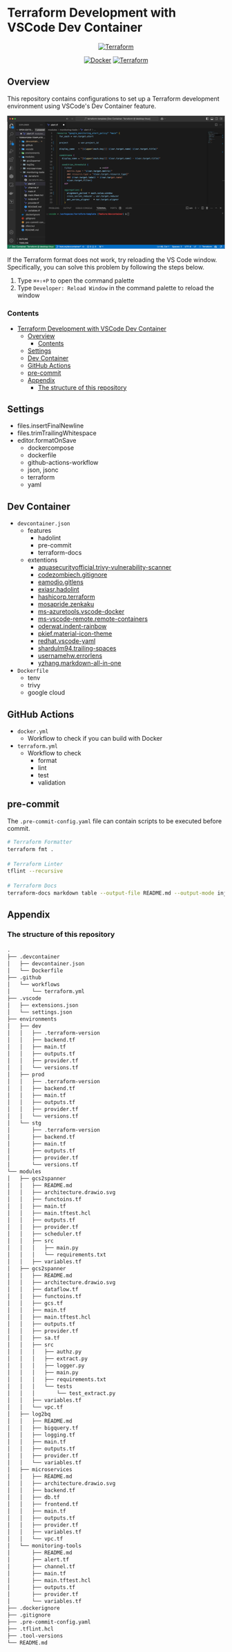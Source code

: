 # Terraform Development with VSCode Dev Container

<div align="center">

[![Terraform](https://img.shields.io/badge/Terraform-7B42BC?style=flat&logo=terraform&logoColor=white)](https://github.com/hashicorp/terraform)

[![Docker](https://github.com/a5chin/terraform-template/actions/workflows/docker.yml/badge.svg)](https://github.com/a5chin/terraform-template/actions/workflows/docker.yml)
[![Terraform](https://github.com/a5chin/terraform-template/actions/workflows/terraform.yml/badge.svg)](https://github.com/a5chin/terraform-template/actions/workflows/terraform.yml)

</div>

## Overview
This repository contains configurations to set up a Terraform development environment using VSCode's Dev Container feature.

![demo](assets/gif/tfmt.gif)

If the Terraform format does not work, try reloading the VS Code window.
Specifically, you can solve this problem by following the steps below.

1. Type `⌘+⇧+P` to open the command palette
2. Type `Developer: Reload Window` in the command palette to reload the window

### Contents
- [Terraform Development with VSCode Dev Container](#terraform-development-with-vscode-dev-container)
  - [Overview](#overview)
    - [Contents](#contents)
  - [Settings](#settings)
  - [Dev Container](#dev-container)
  - [GitHub Actions](#github-actions)
  - [pre-commit](#pre-commit)
  - [Appendix](#appendix)
    - [The structure of this repository](#the-structure-of-this-repository)

## Settings
- files.insertFinalNewline
- files.trimTrailingWhitespace
- editor.formatOnSave
  - dockercompose
  - dockerfile
  - github-actions-workflow
  - json, jsonc
  - terraform
  - yaml

## Dev Container
- `devcontainer.json`
  - features
    - hadolint
    - pre-commit
    - terraform-docs
  - extentions
    - [aquasecurityofficial.trivy-vulnerability-scanner](https://marketplace.visualstudio.com/items?itemName=aquasecurityofficial.trivy-vulnerability-scanner)
    - [codezombiech.gitignore](https://marketplace.visualstudio.com/items?itemName=codezombiech.gitignore)
    - [eamodio.gitlens](https://marketplace.visualstudio.com/items?itemName=eamodio.gitlens)
    - [exiasr.hadolint](https://marketplace.visualstudio.com/items?itemName=exiasr.hadolint)
    - [hashicorp.terraform](https://marketplace.visualstudio.com/items?itemName=hashicorp.terraform)
    - [mosapride.zenkaku](https://marketplace.visualstudio.com/items?itemName=mosapride.zenkaku)
    - [ms-azuretools.vscode-docker](https://marketplace.visualstudio.com/items?itemName=ms-azuretools.vscode-docker)
    - [ms-vscode-remote.remote-containers](https://marketplace.visualstudio.com/items?itemName=ms-vscode-remote.remote-containers)
    - [oderwat.indent-rainbow](https://marketplace.visualstudio.com/items?itemName=oderwat.indent-rainbow)
    - [pkief.material-icon-theme](https://marketplace.visualstudio.com/items?itemName=pkief.material-icon-theme)
    - [redhat.vscode-yaml](https://marketplace.visualstudio.com/items?itemName=redhat.vscode-yaml)
    - [shardulm94.trailing-spaces](https://marketplace.visualstudio.com/items?itemName=shardulm94.trailing-spaces)
    - [usernamehw.errorlens](https://marketplace.visualstudio.com/items?itemName=usernamehw.errorlens)
    - [yzhang.markdown-all-in-one](https://marketplace.visualstudio.com/items?itemName=yzhang.markdown-all-in-one)
- `Dockerfile`
    - tenv
    - trivy
    - google cloud

## GitHub Actions
- `docker.yml`
  - Workflow to check if you can build with Docker
- `terraform.yml`
  - Workflow to check
    - format
    - lint
    - test
    - validation

## pre-commit
The `.pre-commit-config.yaml` file can contain scripts to be executed before commit.

```sh
# Terraform Formatter
terraform fmt .

# Terraform Linter
tflint --recursive

# Terraform Docs
terraform-docs markdown table --output-file README.md --output-mode inject /path/to/module
```

## Appendix

### The structure of this repository
```
.
├── .devcontainer
│   ├── devcontainer.json
│   └── Dockerfile
├── .github
│   └── workflows
│       └── terraform.yml
├── .vscode
│   ├── extensions.json
│   └── settings.json
├── environments
│   ├── dev
│   │   ├── .terraform-version
│   │   ├── backend.tf
│   │   ├── main.tf
│   │   ├── outputs.tf
│   │   ├── provider.tf
│   │   └── versions.tf
│   ├── prod
│   │   ├── .terraform-version
│   │   ├── backend.tf
│   │   ├── main.tf
│   │   ├── outputs.tf
│   │   ├── provider.tf
│   │   └── versions.tf
│   └── stg
│       ├── .terraform-version
│       ├── backend.tf
│       ├── main.tf
│       ├── outputs.tf
│       ├── provider.tf
│       └── versions.tf
└── modules
│   ├── gcs2spanner
│   │   ├── README.md
│   │   ├── architecture.drawio.svg
│   │   ├── functoins.tf
│   │   ├── main.tf
│   │   ├── main.tftest.hcl
│   │   ├── outputs.tf
│   │   ├── provider.tf
│   │   ├── scheduler.tf
│   │   ├── src
│   │   │   ├── main.py
│   │   │   └── requirements.txt
│   │   ├── variables.tf
│   ├── gcs2spanner
│   │   ├── README.md
│   │   ├── architecture.drawio.svg
│   │   ├── dataflow.tf
│   │   ├── functoins.tf
│   │   ├── gcs.tf
│   │   ├── main.tf
│   │   ├── main.tftest.hcl
│   │   ├── outputs.tf
│   │   ├── provider.tf
│   │   ├── sa.tf
│   │   ├── src
│   │   │   ├── authz.py
│   │   │   ├── extract.py
│   │   │   ├── logger.py
│   │   │   ├── main.py
│   │   │   ├── requirements.txt
│   │   │   └── tests
│   │   │       └── test_extract.py
│   │   ├── variables.tf
│   │   └── vpc.tf
│   ├── log2bq
│   │   ├── README.md
│   │   ├── bigquery.tf
│   │   ├── logging.tf
│   │   ├── main.tf
│   │   ├── outputs.tf
│   │   ├── provider.tf
│   │   └── variables.tf
│   ├── microservices
│   │   ├── README.md
│   │   ├── architecture.drawio.svg
│   │   ├── backend.tf
│   │   ├── db.tf
│   │   ├── frontend.tf
│   │   ├── main.tf
│   │   ├── outputs.tf
│   │   ├── provider.tf
│   │   ├── variables.tf
│   │   └── vpc.tf
│   └── monitoring-tools
│       ├── README.md
│       ├── alert.tf
│       ├── channel.tf
│       ├── main.tf
│       ├── main.tftest.hcl
│       ├── outputs.tf
│       ├── provider.tf
│       └── variables.tf
├── .dockerignore
├── .gitignore
├── .pre-commit-config.yaml
├── .tflint.hcl
├── .tool-versions
└── README.md
```
